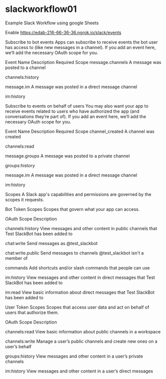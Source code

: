 # slackworkflow01
Example Slack Workflow using google Sheets

Enable
https://edab-216-66-36-36.ngrok.io/slack/events


Subscribe to bot events
Apps can subscribe to receive events the bot user has access to (like new messages in a channel). If you add an event here, we’ll add the necessary OAuth scope for you.

Event Name	Description	Required Scope
message.channels
A message was posted to a channel

channels:history

message.im
A message was posted in a direct message channel

im:history

Subscribe to events on behalf of users
You may also want your app to receive events related to users who have authorized the app (and conversations they’re part of). If you add an event here, we’ll add the necessary OAuth scope for you.

Event Name	Description	Required Scope
channel_created
A channel was created

channels:read

message.groups
A message was posted to a private channel

groups:history

message.im
A message was posted in a direct message channel

im:history

Scopes
A Slack app's capabilities and permissions are governed by the scopes it requests.

Bot Token Scopes
Scopes that govern what your app can access.

OAuth Scope
Description

channels:history
View messages and other content in public channels that Test SlackBot has been added to

chat:write
Send messages as @test_slackbot

chat:write.public
Send messages to channels @test_slackbot isn't a member of

commands
Add shortcuts and/or slash commands that people can use

im:history
View messages and other content in direct messages that Test SlackBot has been added to

im:read
View basic information about direct messages that Test SlackBot has been added to



User Token Scopes
Scopes that access user data and act on behalf of users that authorize them.

OAuth Scope
Description

channels:read
View basic information about public channels in a workspace

channels:write
Manage a user’s public channels and create new ones on a user’s behalf

groups:history
View messages and other content in a user’s private channels

im:history
View messages and other content in a user’s direct messages



